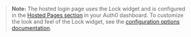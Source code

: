 > **Note:** The hosted login page uses the Lock widget and is configured in the [Hosted Pages section](https://manage.auth0.com/#/login_page) in your Auth0 dashboard. To customize the look and feel of the Lock widget, see the [configuration options documentation](https://auth0.com/docs/libraries/lock/v10/customization).